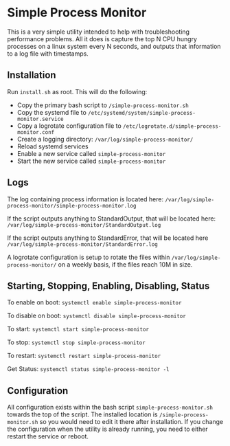 # Simple Process Monitor

This is a very simple utility intended to help with troubleshooting performance problems. All it does is capture the top N CPU hungry processes on a linux system every N seconds, and outputs that information to a log file with timestamps.

## Installation

Run `install.sh` as root. This will do the following:

* Copy the primary bash script to `/simple-process-monitor.sh`
* Copy the systemd file to `/etc/systemd/system/simple-process-monitor.service`
* Copy a logrotate configuration file to `/etc/logrotate.d/simple-process-monitor.conf`
* Create a logging directory: `/var/log/simple-process-monitor/`
* Reload systemd services
* Enable a new service called `simple-process-monitor`
* Start the new service called `simple-process-monitor`

## Logs

The log containing process information is located here: `/var/log/simple-process-monitor/simple-process-monitor.log`

If the script outputs anything to StandardOutput, that will be located here: `/var/log/simple-process-monitor/StandardOutput.log`

If the script outputs anything to StandardError, that will be located here `/var/log/simple-process-monitor/StandardError.log`

A logrotate configuration is setup to rotate the files within  `/var/log/simple-process-monitor/` on a weekly basis, if the files reach 10M in size.


## Starting, Stopping, Enabling, Disabling, Status

To enable on boot: `systemctl enable simple-process-monitor`

To disable on boot: `systemctl disable simple-process-monitor`

To start: `systemctl start simple-process-monitor`

To stop: `systemctl stop simple-process-monitor`

To restart: `systemctl restart simple-process-monitor`

Get Status: `systemctl status simple-process-monitor -l`


## Configuration

All configuration exists within the bash script `simple-process-monitor.sh` towards the top of the script. The installed location is `/simple-process-monitor.sh` so you would need to edit it there after installation. If you change the configuration when the utility is already running, you need to either restart the service or reboot.


